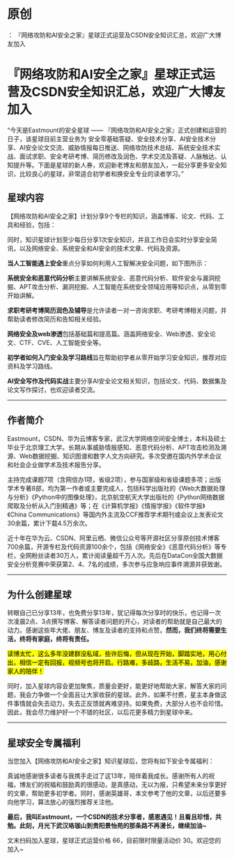 # 原创
：  『网络攻防和AI安全之家』星球正式运营及CSDN安全知识汇总，欢迎广大博友加入

# 『网络攻防和AI安全之家』星球正式运营及CSDN安全知识汇总，欢迎广大博友加入

> 
“今天是Eastmount的安全星球 —— 『网络攻防和AI安全之家』正式创建和运营的日子，该星球目前主营业务为 安全零基础答疑、安全技术分享、AI安全技术分享、AI安全论文交流、威胁情报每日推送、网络攻防技术总结、系统安全技术实战、面试求职、安全考研考博、简历修改及润色、学术交流及答疑、人脉触达、认知提升等。下面是星球的新人券，欢迎新老博友和朋友加入，一起分享更多安全知识，比较良心的星球，非常适合初学者和换安全专业的读者学习。”


## 星球内容

【网络攻防和AI安全之家】计划分享9个专栏的知识，涵盖博客、论文、代码、工具和经验，包括：

同时，知识星球计划至少每日分享1次安全知识，并且工作日会实时分享安全简讯，以及网络安全、系统安全和AI安全的技术文章、代码及资源。

**当人工智能遇上安全**重点分享如何利用人工智解决安全问题，如下图所示：

**系统安全和恶意代码分析**主要讲解系统安全、恶意代码分析、软件安全与漏洞挖掘、APT攻击分析、漏洞挖掘、人工智能在系统安全领域应用等知识点，从零到零开始讲解。

**求职考研考博简历润色及辅导**是允许读者一对一咨询求职、考研考博相关问题，并帮助读者修改简历和告知相关经验。

**网络安全及web渗透**包括基础篇和提高篇。涵盖网络安全、Web渗透、安全论文、CTF、CVE、人工智能安全等。

**初学者如何入门安全及学习路线**旨在帮助初学者从零开始学习安全知识，推荐对应资料及学习路线。

**AI安全写作及代码实战**主要分享AI安全论文相关知识，包括论文、代码、数据集及论文写作探讨，也欢迎读者交流。

---


## 作者简介

Eastmount，CSDN、华为云博客专家，武汉大学网络空间安全博士，本科及硕士毕业于北京理工大学。长期从事威胁情报感知、恶意代码分析、APT攻击检测及溯源、Web数据挖掘、知识图谱和数字人文方向研究。多次受邀在国内外学术会议和社会企业做学术及技术报告分享。

主持完成课题7项（含网信办1项，省级2项），参与国家级和省级课题多项；出版学术专著8部，均为第一作者或主要完成人，包括科学出版社的《Web大数据处理与分析》《Python中的图像处理》，北京航空航天大学出版社的《Python网络数据爬取及分析从入门到精通》等；在《计算机学报》《情报学报》《软件学报》《China Communications》等国内外主流及CCF推荐学术期刊或会议上发表论文30余篇，累计下载4.5万余次。

近十年在华为云、CSDN、阿里云栖、微信公众号等开源社区分享原创技术博客700余篇，开源专栏及代码资源100余个，包括《网络安全》《恶意代码分析》等专栏，全网粉丝读者30万人，累计阅读量超千万人次。先后在DataCon全国大数据安全分析竞赛中荣获第2、4、7名的成绩，多次参与应急响应事件溯源并获致谢。

---


## 为什么创建星球

转眼自己已分享13年，也免费分享13年，犹记得每次分享时的快乐，也记得一次次凌晨2点、3点撰写博客、解答读者问题的开心，对读者的帮助就是自己最大的动力。感谢这些年大佬、朋友、博友及读者的支持和点赞。**然而，我们终将需要生活，终将有家庭，终将有责任。**

<mark>读博太忙，这么多年没建群没私域，些许后悔，但从现在开始，脚踏实地，用心付出，相信一定有回报，视频号也将开启。行路难，多歧路，生活不易，加油，感谢家人的陪伴！</mark>

同时，加入星球内容会更加聚焦，质量会更好，能更好地帮助大家，解答大家的问题，我会力争做一个全面且让大家收获的星球。此外，如果不付费，星主本身做这件事情就会失去动力，失去正反馈就再难坚持。如果免费，大部分人也不会珍惜。因此，我会尽力维护好一个不错的社区，以后花更多精力到星球中来。

---


## 星球安全专属福利

当您加入【网络攻防和AI安全之家】知识星球后，您将有如下安全专属福利：

真诚地感谢很多读者与我携手走过了这13年，陪伴着我成长。感谢所有人的祝福，博友们的祝福和鼓励真的很感动，是真感动，无以为报，只希望未来分享更好的文章，帮助更多初学者。同时，感谢英雄哥，本文参考了他的文章，以后还要多向他学习，算法放心的强烈推荐关注他。

**最后，我叫Eastmount，一个CSDN的技术分享者，感恩遇见！且看且珍惜，共勉。此刻，月光下武汉珞珈山到贵阳景怡苑的那条路不再漫长，继续加油~**

文末扫码加入星球，星球正式运营价格 66，目前限时限量活动价 30。欢迎您的加入~
